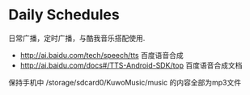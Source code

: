 # Daily Schedules
日常广播，定时广播，与酷我音乐搭配使用.

- http://ai.baidu.com/tech/speech/tts 百度语音合成
- http://ai.baidu.com/docs#/TTS-Android-SDK/top 百度语音合成文档

保持手机中 /storage/sdcard0/KuwoMusic/music 的内容全部为mp3文件